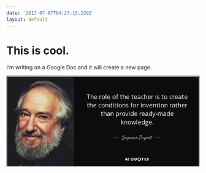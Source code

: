 ```yaml
---
date: '2017-07-07T04:27:15.239Z'
layout: default
---
```

# <a id="_wcbyik9p97p8"></a>This is cool.

I’m writing on a Google Doc and it will create a new page.

![RichWhite_2017-Jul-07.jpg](./images/7ed39296-2570-43a6-b8f5-d697df77fe7a.jpg)